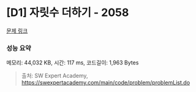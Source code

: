 # [D1] 자릿수 더하기 - 2058 

[문제 링크](https://swexpertacademy.com/main/code/problem/problemDetail.do?contestProbId=AV5QPRjqA10DFAUq) 

### 성능 요약

메모리: 44,032 KB, 시간: 117 ms, 코드길이: 1,963 Bytes



> 출처: SW Expert Academy, https://swexpertacademy.com/main/code/problem/problemList.do